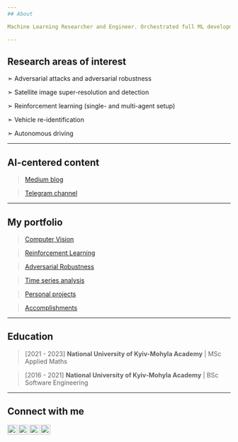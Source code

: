 ```yaml
---
## About

Machine Learning Researcher and Engineer. Orchestrated full ML development pipelines and designed a couple of end-to-end ML solutions which are still being used in production. Keen on mentoring everyone interested in Machine Learning. Striving to move AI in Ukraine. Teaching three mentees Data Science from scratch.

---
```

## Research areas of interest

➣ Adversarial attacks and adversarial robustness

➣ Satellite image super-resolution and detection

➣ Reinforcement learning (single- and multi-agent setup)

➣ Vehicle re-identification

➣ Autonomous driving

---
## AI-centered content
> [Medium blog](https://righteous-ronin.medium.com)

> [Telegram channel](https://t.me/aicoven)
---
## My portfolio
> [Computer Vision](https://github.com/righteousronin/Portfolio#computer-vision)

> [Reinforcement Learning](https://github.com/righteousronin/Portfolio#reinforcement-learning)

> [Adversarial Robustness](https://github.com/righteousronin/Portfolio#adversarial-robustness-in-deep-learning)

> [Time series analysis](https://github.com/righteousronin/Portfolio#time-series-analysis)

> [Personal projects](https://github.com/righteousronin/Portfolio#personal-projects)

> [Accomplishments](https://github.com/righteousronin/Portfolio#accomplishments)
---
## Education
> [2021 - 2023] **National University of Kyiv-Mohyla Academy** | MSc Applied Maths

> [2016 - 2021] **National University of Kyiv-Mohyla Academy** | BSc Software Engineering
---
## Connect with me
[<img align="left" alt="dimitriy_kuzmenko | Facebook" width="22px" src="https://cdn.jsdelivr.net/npm/simple-icons@v3/icons/facebook.svg" />][facebook]
[<img align="left" alt="righteousronin | LinkedIn" width="22px" src="https://cdn.jsdelivr.net/npm/simple-icons@v3/icons/linkedin.svg" />][linkedin]
[<img align="left" alt="righteous_ronin | Telegram" width="22px" src="https://cdn.jsdelivr.net/npm/simple-icons@v3/icons/telegram.svg" />][telegram]
[<img align="left" alt="righteous-ronin | Medium" width="22px" src="https://cdn.jsdelivr.net/npm/simple-icons@v3/icons/medium.svg" />][medium]
<br />


[facebook]: https://www.facebook.com/dimitriykuzmenko
[linkedin]: https://linkedin.com/in/righteousronin
[telegram]: https://t.me/righteous_ronin
[medium]: https://righteous-ronin.medium.com
